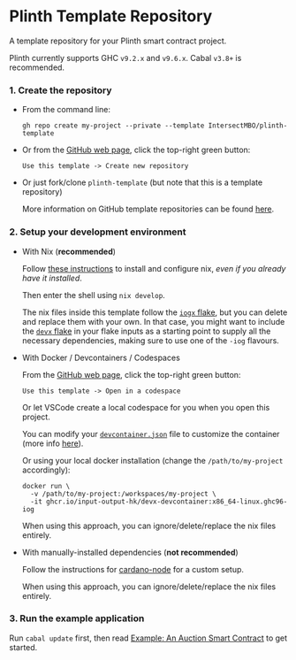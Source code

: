 # Plinth Template Repository 

A template repository for your Plinth smart contract project.

Plinth currently supports GHC `v9.2.x` and `v9.6.x`. Cabal `v3.8+` is recommended.

### 1. Create the repository

- From the command line:

  ```
  gh repo create my-project --private --template IntersectMBO/plinth-template
  ```

- Or from the [GitHub web page](https://github.com/IntersectMBO/plinth-template), click the top-right green button:

  `Use this template -> Create new repository`

- Or just fork/clone `plinth-template` (but note that this is a template repository)

  More information on GitHub template repositories can be found [here](https://docs.github.com/en/repositories/creating-and-managing-repositories/creating-a-repository-from-a-template).

### 2. Setup your development environment

- With Nix (**recommended**)

  Follow [these instructions](https://github.com/input-output-hk/iogx/blob/main/doc/nix-setup-guide.md) to install and configure nix, *even if you already have it installed*.

  Then enter the shell using `nix develop`.

  The nix files inside this template follow the [`iogx` flake](https://github.com/input-output-hk/iogx), but you can delete and replace them with your own. In that case, you might want to include the [`devx` flake](https://github.com/input-output-hk/devx/issues) in your flake inputs as a starting point to supply all the necessary dependencies, making sure to use one of the `-iog` flavours.

- With Docker / Devcontainers / Codespaces

  From the [GitHub web page](https://github.com/IntersectMBO/plinth-template), click the top-right green button:

  `Use this template -> Open in a codespace`

  Or let VSCode create a local codespace for you when you open this project.

  You can modify your [`devcontainer.json`](./.devcontainer/devcontainer.json) file to customize the container (more info [here](https://github.com/input-output-hk/devx?tab=readme-ov-file#vscode-devcontainer--github-codespace-support)).

  Or using your local docker installation (change the `/path/to/my-project` accordingly):
  ```
  docker run \
    -v /path/to/my-project:/workspaces/my-project \
    -it ghcr.io/input-output-hk/devx-devcontainer:x86_64-linux.ghc96-iog
  ```

  When using this approach, you can ignore/delete/replace the nix files entirely.

- With manually-installed dependencies (**not recommended**)

  Follow the instructions for [cardano-node](https://github.com/input-output-hk/cardano-node-wiki/blob/main/docs/getting-started/install.md) for a custom setup.

  When using this approach, you can ignore/delete/replace the nix files entirely.

### 3. Run the example application

Run `cabal update` first, then read [Example: An Auction Smart Contract](https://plutus.cardano.intersectmbo.org/docs/category/example-an-auction-smart-contract) to get started.
